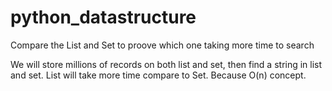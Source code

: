 # python_datastructure
Compare the List and Set to proove which one taking more time to search 

We will store millions of records on both list and set, then find a string in list and set.
List will take more time compare to Set. Because O(n) concept.
